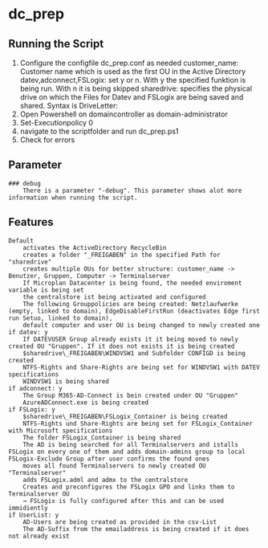 # dc_prep

## Running the Script

1. Configure the configfile dc_prep.conf as needed
customer_name: Customer name which is used as the first OU in the Active Directory
datev,adconnect,FSLogix: set y or n. With y the specified funktion is being run. With n it is being skipped
sharedrive: specifies the physical drive on which the Files for Datev and FSLogix are being saved and shared. Syntax is DriveLetter:
2. Open Powershell on domaincontroller as domain-administrator
3. Set-Executionpolicy 0
4. navigate to the scriptfolder and run dc_prep.ps1
5. Check for errors

## Parameter

    ### debug
        There is a parameter "-debug". This parameter shows alot more information when running the script.

## Features

    Default
        activates the ActiveDirectory RecycleBin
        creates a folder "_FREIGABEN" in the specified Path for "sharedrive"
        creates multiple OUs for better structure: customer_name -> Benutzer, Gruppen, Computer -> Terminalserver
        If Microplan Datacenter is being found, the needed enviroment variable is being set
        the centralstore ist being activated and configured
        The following Grouppolicies are being created: Netzlaufwerke (empty, linked to domain), EdgeDisableFirstRun (deactivates Edge first run Setuo, linked to domain),
        default computer and user OU is being changed to newly created one
    if datev: y
        If DATEVUSER Group already exists it it being moved to newly created OU "Gruppen". If it does not exists it is being created
        $sharedrive\_FREIGABEN\WINDVSW1 and Subfolder CONFIGD is being created
        NTFS-Rights and Share-Rights are being set for WINDVSW1 with DATEV specifications
        WINDVSW1 is being shared
    if adconnect: y
        The Group M365-AD-Connect is bein created under OU "Gruppen"
        AzureADConnect.exe is being created
    if FSLogix: y
        $sharedrive\_FREIGABEN\FSLogix_Container is being created
        NTFS-Rights und Share-Rights are being set for FSLogix_Container with Microsoft specifications
        The folder FSLogix_Container is being shared
        The AD is being searched for all Terminalservers and istalls FSLogix on every one of them and adds domain-admins group to local FSLogix-Exclude Group after user confirms the found ones
        moves all found Terminalservers to newly created OU "Terminalserver"
        adds FSLogix.adml and admx to the centralstore
        Creates and preconfigures the FSLogix GPO and links them to Terminalserver OU
        → FSLogix is fully configured after this and can be used immidiently
    if UserList: y
        AD-Users are being created as provided in the csv-List
        The AD-Suffix from the emailaddress is being created if it does not already exist
